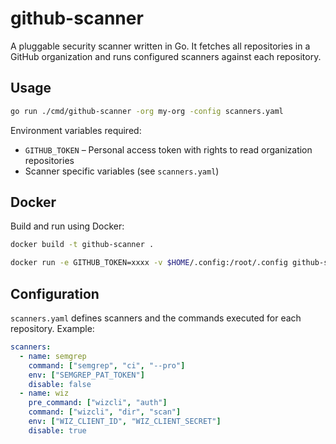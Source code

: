 # github-scanner

A pluggable security scanner written in Go. It fetches all repositories in a GitHub organization and runs configured scanners against each repository.

## Usage

```bash
go run ./cmd/github-scanner -org my-org -config scanners.yaml
```

Environment variables required:

- `GITHUB_TOKEN` – Personal access token with rights to read organization repositories
- Scanner specific variables (see `scanners.yaml`)

## Docker

Build and run using Docker:

```bash
docker build -t github-scanner .

docker run -e GITHUB_TOKEN=xxxx -v $HOME/.config:/root/.config github-scanner -org my-org
```

## Configuration

`scanners.yaml` defines scanners and the commands executed for each repository. Example:

```yaml
scanners:
  - name: semgrep
    command: ["semgrep", "ci", "--pro"]
    env: ["SEMGREP_PAT_TOKEN"]
    disable: false
  - name: wiz
    pre_command: ["wizcli", "auth"]
    command: ["wizcli", "dir", "scan"]
    env: ["WIZ_CLIENT_ID", "WIZ_CLIENT_SECRET"]
    disable: true
```
